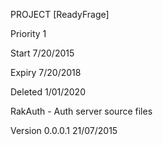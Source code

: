 PROJECT 		[ReadyFrage]

Priority  	1

Start 			7/20/2015

Expiry 			7/20/2018

Deleted 		1/01/2020


RakAuth - Auth server source files

Version 0.0.0.1  21/07/2015
